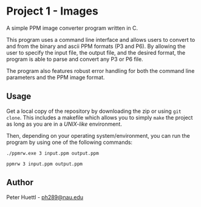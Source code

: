 # Project 1 - Images
A simple PPM image converter program written in C.

This program uses a command line interface and allows users to convert to and from the binary and ascii PPM formats (P3 and P6). By allowing the user to specify the input file, the output file, and the desired format, the program is able to parse and convert any P3 or P6 file.

The program also features robust error handling for both the command line parameters and the PPM image format.


## Usage
Get a local copy of the repository by downloading the zip or using `git clone`. This includes a makefile which allows you to simply `make` the project as long as you are in a *UNIX-like* environment.

Then, depending on your operating system/environment, you can run the program by using one of the following commands:

```
./ppmrw.exe 3 input.ppm output.ppm
```
```
ppmrw 3 input.ppm output.ppm
```


## Author
Peter Huettl - [ph289@nau.edu](mailto:ph289@nau.edu)
